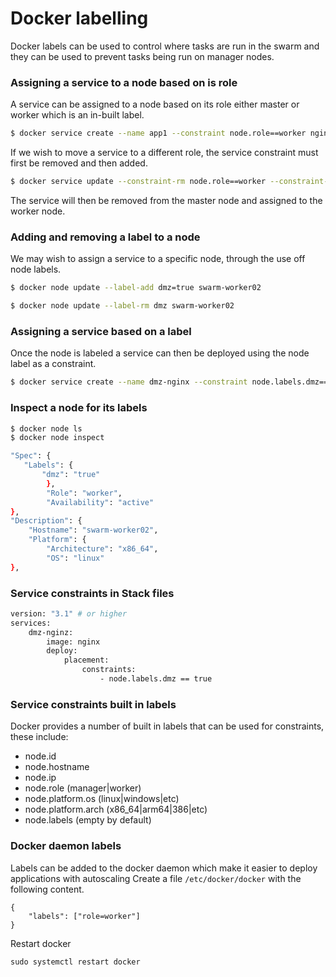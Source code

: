 # Docker labelling
Docker labels can be used to control where tasks are run in the swarm and they can be used to prevent tasks being run on manager nodes.

### Assigning a service to a node based on is role

A service can be assigned to a node based on its role either master or worker which is an in-built label.

```bash
$ docker service create --name app1 --constraint node.role==worker nginx
```

If we wish to move a service to a different role, the service constraint must first be removed and then added.

```bash
$ docker service update --constraint-rm node.role==worker --constraint-add node.role==manager app1
```

The service will then be removed from the master node and assigned to the worker node.

### Adding and removing a label to a node

We may wish to assign a service to a specific node, through the use off node labels.

```bash
$ docker node update --label-add dmz=true swarm-worker02
```

```bash
$ docker node update --label-rm dmz swarm-worker02
```

### Assigning a service based on a label

Once the node is labeled a service can then be deployed using the node label as a constraint.

```bash
$ docker service create --name dmz-nginx --constraint node.labels.dmz==true --replicas 2 nginx
```

### Inspect a node for its labels

```bash
$ docker node ls
$ docker node inspect
```

```bash
"Spec": {
   "Labels": {
       "dmz": "true"
        },
        "Role": "worker",
        "Availability": "active"
},
"Description": {
    "Hostname": "swarm-worker02",
    "Platform": {
        "Architecture": "x86_64",
        "OS": "linux"
},
```

### Service constraints in Stack files
```bash
version: "3.1" # or higher
services:
	dmz-nginz:
		image: nginx
		deploy:
			placement:
				constraints:
					- node.labels.dmz == true
```

### Service constraints built in labels

Docker provides a number of built in labels that can be used for constraints, these include:

- node.id
- node.hostname
- node.ip
- node.role (manager|worker)
- node.platform.os (linux|windows|etc)
- node.platform.arch (x86_64|arm64|386|etc)
- node.labels (empty by default)

### Docker daemon labels
Labels can be added to the docker daemon which make it easier to deploy applications with autoscaling
Create a file ```/etc/docker/docker``` with the following content.
```
{
    "labels": ["role=worker"]
}
```
Restart docker
```
sudo systemctl restart docker
```

